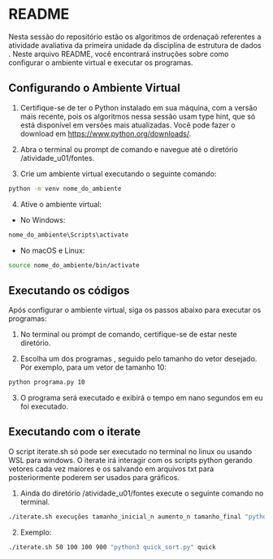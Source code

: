 # README

Nesta sessão do  repositório estão os algoritmos de ordenaçaõ referentes a atividade avaliativa da primeira unidade da disciplina de estrutura de dados . Neste arquivo README, você encontrará instruções sobre como configurar o ambiente virtual e executar os programas.

## Configurando o Ambiente Virtual

1. Certifique-se de ter o Python instalado em sua máquina, com a versão mais recente, pois os algoritmos nessa sessão usam type hint, que só está disponível em versões mais atualizadas. Você pode fazer o download em https://www.python.org/downloads/.

2. Abra o terminal ou prompt de comando e navegue até o diretório /atividade_u01/fontes.

3. Crie um ambiente virtual executando o seguinte comando:

```bash
python -m venv nome_do_ambiente
```

4. Ative o ambiente virtual:

- No Windows:
```bash
nome_do_ambiente\Scripts\activate
```

- No macOS e Linux:
```bash
source nome_do_ambiente/bin/activate
```

## Executando os códigos

Após configurar o ambiente virtual, siga os passos abaixo para executar os programas:

1. No terminal ou prompt de comando, certifique-se de estar neste diretório.

2. Escolha um dos programas , seguido pelo tamanho do vetor desejado. Por exemplo, para um vetor de tamanho 10:

```bash
python programa.py 10
```

3. O programa será executado e exibirá o tempo em nano segundos em eu foi executado.


## Executando com o iterate

O script iterate.sh só pode ser executado no terminal no linux ou usando WSL para windows. O iterate irá interagir com os scripts python gerando vetores cada vez maiores e os salvando em arquivos txt para posteriormente poderem ser usados para gráficos.

1. Ainda do diretório /atividade_u01/fontes execute o seguinte comando no terminal.

```bash
./iterate.sh execuções tamanho_inicial_n aumento_n tamanho_final "python3 nome_do_arquivo.py" nome_do_txt
```

2. Exemplo:

```bash
./iterate.sh 50 100 100 900 "python3 quick_sort.py" quick
```